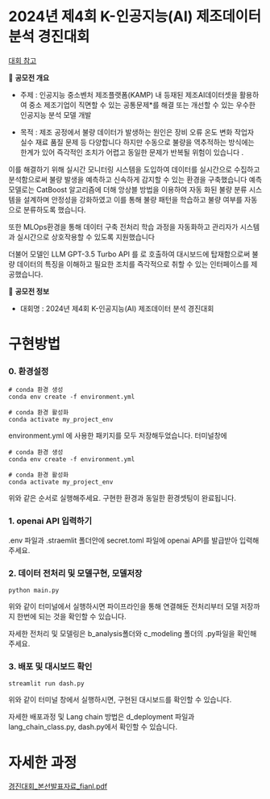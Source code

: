 # 2024년 제4회 K-인공지능(AI) 제조데이터 분석 경진대회
[대회 참고](https://www.kamp-ai.kr/contestNoticeDetail?CPT_NOTICE_SEQ=16)

📌 **공모전 개요**

- 주제 : 인공지능 중소벤처 제조플랫폼(KAMP) 내 등재된 제조AI데이터셋을 활용하여 중소 제조기업이 직면할 수 있는 공통문제*를 해결 또는 개선할 수 있는 우수한 인공지능 분석 모델 개발 

- 목적 : 제조 공정에서 불량 데이터가 발생하는 원인은 장비 오류 온도 변화 작업자 실수 재료 품질 문제 등 다양합니다 하지만 수동으로 불량을 역추적하는 방식에는 한계가 있어 즉각적인 조치가 어렵고 동일한 문제가 반복될 위험이 있습니다 .

이를 해결하기 위해 실시간 모니터링 시스템을 도입하여 데이터를 실시간으로 수집하고 분석함으로써 불량 발생을 예측하고 신속하게 감지할 수 있는 환경을 구축했습니다 
예측 모델로는 CatBoost 알고리즘에 더해 앙상블 방법을 이용하여 자동 화된 불량 분류 시스템을 설계하며 안정성을 강화하였고 이를 통해 불량 패턴을 학습하고 불량 여부를 자동으로 분류하도록 했습니다.

 또한 MLOps환경을 통해 데이터 구축 전처리 학습 과정을 자동화하고 관리자가
시스템과 실시간으로 상호작용할 수 있도록 지원했습니다 

더불어 모델인 LLM GPT-3.5 Turbo API 를 로 호출하여 대시보드에 탑재함으로써 불량 데이터의 특징을 이해하고 필요한 조치를 즉각적으로 취할 수 있는 인터페이스를 제공했습니다.

📣 **공모전 정보**
- 대회명 : 2024년 제4회 K-인공지능(AI) 제조데이터 분석 경진대회



 
# 구현방법
### 0. 환경설정
```{python}
# conda 환경 생성
conda env create -f environment.yml

# conda 환경 활성화
conda activate my_project_env
```
environment.yml 에 사용한 패키지를 모두 저장해두었습니다.
터미널창에 
```{bash}
# conda 환경 생성
conda env create -f environment.yml
```

```{bash}
# conda 환경 활성화
conda activate my_project_env
```

위와 같은 순서로 실행해주세요.
구현한 환경과 동일한 환경셋팅이 완료됩니다.

### 1. openai API 입력하기
.env 파일과 .straemlit 폴더안에 secret.toml 파일에 openai API를 발급받아 입력해주세요.


### 2. 데이터 전처리 및 모델구현, 모델저장
```{bash}
python main.py
```
위와 같이 터미널에서 실행하시면 파이프라인을 통해 연결해둔 전처리부터 모델 저장까지 한번에 되는 것을 확인할 수 있습니다.

자세한 전처리 및 모델링은 b_analysis폴더와 c_modeling 폴더의 .py파일을 확인해주세요.

### 3. 배포 및 대시보드 확인
```{bash}
streamlit run dash.py
```
위와 같이 터미널 창에서 실행하시면, 구현된 대시보드를 확인할 수 있습니다.

자세한 배포과정 및 Lang chain 방법은 d_deployment 파일과 lang_chain_class.py, dash.py에서 확인할 수 있습니다.

# 자세한 과정
[경진대회_본선발표자료_fianl.pdf](https://github.com/user-attachments/files/17793440/_._fianl.pdf)





